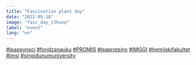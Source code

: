 ```yaml
---
title: "Fascination plant day"
date: "2022-05-18"
image: "fasc_day_c3hvoq"
label: "event"
lang: "en"
---
```



<a href=''>#leapsynsci</a> <a href=''>#fondzanauku</a> <a href=''>#PROMIS</a> <a href=''>#leaproteins</a> <a href=''>#IMGGI</a> <a href=''>#hemijskifakultet</a> <a href=''>#imsi</a> <a href=''>#singidunumuniversity</a>
